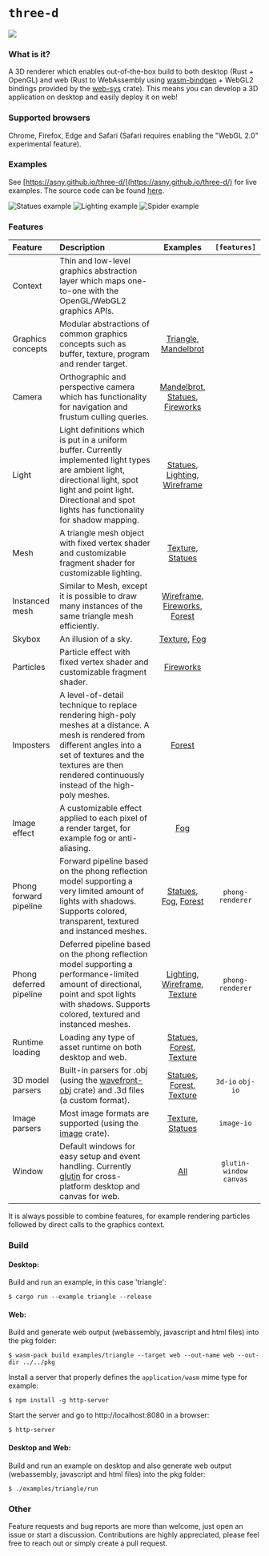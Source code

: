 # `three-d`

[![](http://meritbadge.herokuapp.com/three-d)](https://crates.io/crates/three-d)

### What is it?

A 3D renderer which enables out-of-the-box build to both desktop (Rust + OpenGL) and web 
(Rust to WebAssembly using [wasm-bindgen](https://rustwasm.github.io/wasm-bindgen/) + WebGL2 bindings provided by the [web-sys](https://rustwasm.github.io/wasm-bindgen/api/web_sys/) crate).
This means you can develop a 3D application on desktop and easily deploy it on web!

### Supported browsers

Chrome, Firefox, Edge and Safari (Safari requires enabling the "WebGL 2.0" experimental feature).

### Examples

See [https://asny.github.io/three-d/](https://asny.github.io/three-d/) for live examples.
The source code can be found [here](https://github.com/asny/three-d/tree/master/examples).

![Statues example](https://asny.github.io/three-d/statues.png)
![Lighting example](https://asny.github.io/three-d/lighting.png)
![Spider example](https://asny.github.io/three-d/spider.png)

### Features

Feature | Description | Examples | `[features]`
:--- |:---| :---: | :---:
Context | Thin and low-level graphics abstraction layer which maps one-to-one with the OpenGL/WebGL2 graphics APIs. |  |
Graphics concepts | Modular abstractions of common graphics concepts such as buffer, texture, program and render target. | [Triangle](https://github.com/asny/three-d/tree/master/examples/triangle), [Mandelbrot](https://github.com/asny/three-d/tree/master/examples/mandelbrot)
Camera | Orthographic and perspective camera which has functionality for navigation and frustum culling queries.  | [Mandelbrot](https://github.com/asny/three-d/tree/master/examples/mandelbrot), [Statues](https://github.com/asny/three-d/tree/master/examples/statues), [Fireworks](https://github.com/asny/three-d/tree/master/examples/fireworks)
Light | Light definitions which is put in a uniform buffer. Currently implemented light types are ambient light, directional light, spot light and point light. Directional and spot lights has functionality for shadow mapping. | [Statues](https://github.com/asny/three-d/tree/master/examples/statues), [Lighting](https://github.com/asny/three-d/tree/master/examples/lighting), [Wireframe](https://github.com/asny/three-d/tree/master/examples/wireframe)
Mesh | A triangle mesh object with fixed vertex shader and customizable fragment shader for customizable lighting. | [Texture](https://github.com/asny/three-d/tree/master/examples/texture), [Statues](https://github.com/asny/three-d/tree/master/examples/statues)
Instanced mesh | Similar to Mesh, except it is possible to draw many instances of the same triangle mesh efficiently. | [Wireframe](https://github.com/asny/three-d/tree/master/examples/wireframe), [Fireworks](https://github.com/asny/three-d/tree/master/examples/fireworks), [Forest](https://github.com/asny/three-d/tree/master/examples/forest)
Skybox | An illusion of a sky. | [Texture](https://github.com/asny/three-d/tree/master/examples/texture), [Fog](https://github.com/asny/three-d/tree/master/examples/fog)
Particles | Particle effect with fixed vertex shader and customizable fragment shader. | [Fireworks](https://github.com/asny/three-d/tree/master/examples/fireworks)
Imposters | A level-of-detail technique to replace rendering high-poly meshes at a distance. A mesh is rendered from different angles into a set of textures and the textures are then rendered continuously instead of the high-poly meshes. | [Forest](https://github.com/asny/three-d/tree/master/examples/forest)
Image effect | A customizable effect applied to each pixel of a render target, for example fog or anti-aliasing. | [Fog](https://github.com/asny/three-d/tree/master/examples/fog)
Phong forward pipeline | Forward pipeline based on the phong reflection model supporting a very limited amount of lights with shadows. Supports colored, transparent, textured and instanced meshes. | [Statues](https://github.com/asny/three-d/tree/master/examples/statues), [Fog](https://github.com/asny/three-d/tree/master/examples/fog), [Forest](https://github.com/asny/three-d/tree/master/examples/forest) | `phong-renderer`
Phong deferred pipeline | Deferred pipeline based on the phong reflection model supporting a performance-limited amount of directional, point and spot lights with shadows. Supports colored, textured and instanced meshes. | [Lighting](https://github.com/asny/three-d/tree/master/examples/lighting), [Wireframe](https://github.com/asny/three-d/tree/master/examples/wireframe), [Texture](https://github.com/asny/three-d/tree/master/examples/texture) | `phong-renderer`
Runtime loading | Loading any type of asset runtime on both desktop and web. | [Statues](https://github.com/asny/three-d/tree/master/examples/statues), [Forest](https://github.com/asny/three-d/tree/master/examples/forest), [Texture](https://github.com/asny/three-d/tree/master/examples/texture)
3D model parsers | Built-in parsers for .obj (using the [wavefront-obj](https://crates.io/crates/wavefront_obj) crate) and .3d files (a custom format). | [Statues](https://github.com/asny/three-d/tree/master/examples/statues), [Forest](https://github.com/asny/three-d/tree/master/examples/forest), [Texture](https://github.com/asny/three-d/tree/master/examples/texture) | `3d-io` `obj-io`
Image parsers | Most image formats are supported (using the [image](https://crates.io/crates/image) crate). | [Texture](https://github.com/asny/three-d/tree/master/examples/texture), [Statues](https://github.com/asny/three-d/tree/master/examples/statues) | `image-io`
Window | Default windows for easy setup and event handling. Currently [glutin](https://crates.io/crates/glutin) for cross-platform desktop and canvas for web. | [All](https://asny.github.io/three-d/) | `glutin-window` `canvas` 

It is always possible to combine features, for example rendering particles followed by direct calls to the graphics context.

### Build

#### Desktop: 
Build and run an example, in this case 'triangle':
```console
$ cargo run --example triangle --release
``` 
#### Web: 
Build and generate web output (webassembly, javascript and html files) into the pkg folder:
```console
$ wasm-pack build examples/triangle --target web --out-name web --out-dir ../../pkg
``` 
Install a server that properly defines the `application/wasm` mime type for example:
```console
$ npm install -g http-server
``` 
Start the server and go to http://localhost:8080 in a browser:
```console
$ http-server
``` 

#### Desktop and Web: 
Build and run an example on desktop and also generate web output (webassembly, javascript and html files) into the pkg folder:
```console
$ ./examples/triangle/run 
``` 

### Other
Feature requests and bug reports are more than welcome, just open an issue or start a discussion. Contributions are highly appreciated, please feel free to reach out or simply create a pull request.